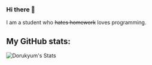 ### Hi there 👋
I am a student who ~~hates homework~~ loves programming.

My GitHub stats:
---
<img align="left" alt="Dorukyum's Stats" src="https://github-readme-stats.vercel.app/api?username=Dorukyum&count_private=true&show_icons=true&theme=radical">
